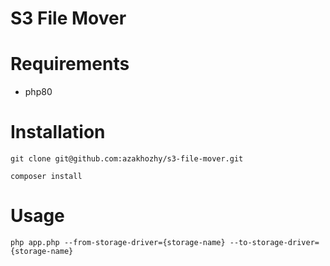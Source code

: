 # S3 File Mover

# Requirements

- php80

# Installation
```
git clone git@github.com:azakhozhy/s3-file-mover.git
```

```
composer install
```

# Usage

```
php app.php --from-storage-driver={storage-name} --to-storage-driver={storage-name}
```

